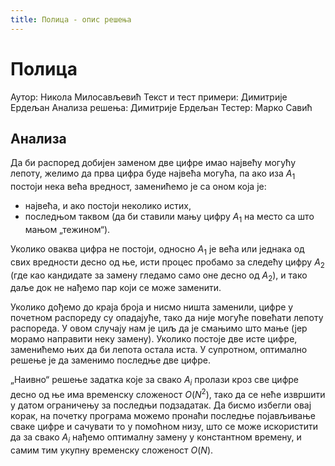 ```yaml
---
title: Полица - опис решења
---
```


# Полица

Аутор: Никола Милосављевић
Текст и тест примери: Димитрије Ердељан
Анализа решења: Димитрије Ердељан
Тестер: Марко Савић

## Анализа

Да би распоред добијен заменом две цифре имао највећу могућу лепоту, желимо да прва цифра буде највећа могућа, па ако иза $A_1$ постоји нека већа вредност, заменићемо је са оном која је:

* највећа, и ако постоји неколико истих,
* последњом таквом (да би ставили мању цифру $A_1$ на место са што
  мањом „тежином“).

Уколико оваква цифра не постоји, односно $A_1$ је већа или једнака од свих вредности десно од ње, исти процес пробамо за следећу цифру $A_2$ (где као кандидате за замену гледамо само оне десно од $A_2$), и тако даље док не нађемо пар који се може заменити.

Уколико дођемо до краја броја и нисмо ништа заменили, цифре у почетном распореду су опадајуће, тако да није могуће повећати лепоту распореда. У овом случају нам је циљ да је смањимо што мање (јер морамо направити неку замену). Уколико постоје две исте цифре, заменићемо њих да би лепота остала иста. У супротном, оптимално решење је да заменимо последње две цифре.

„Наивно“ решење задатка које за свако $A_i$ пролази кроз све цифре десно од ње има временску сложеност $O(N^2)$, тако да се неће извршити у датом ограничењу за последњи подзадатак. Да бисмо избегли овај корак, на почетку програма можемо пронаћи последње појављивање сваке цифре и сачувати то у помоћном низу, што се може искористити да за свако $A_i$ нађемо оптималну замену у константном времену, и самим тим укупну временску сложеност $O(N)$.
